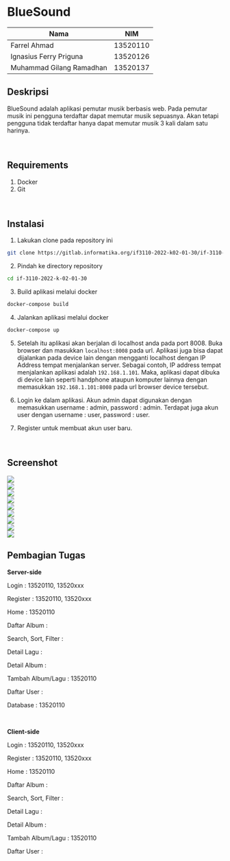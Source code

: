 # BlueSound

|     Nama                  |      NIM       |
|---------------------------|----------------|
|Farrel Ahmad               |    13520110    |
|Ignasius Ferry Priguna     |    13520126    |
|Muhammad Gilang Ramadhan   |    13520137    |

## Deskripsi
BlueSound adalah aplikasi pemutar musik berbasis web. Pada pemutar musik ini pengguna terdaftar dapat memutar musik sepuasnya. Akan tetapi pengguna tidak terdaftar hanya dapat memutar musik 3 kali dalam satu harinya.

<br>

## Requirements
1. Docker
2. Git

<br>

## Instalasi
1. Lakukan clone pada repository ini
```sh
git clone https://gitlab.informatika.org/if3110-2022-k02-01-30/if-3110-2022-k-02-01-30.git
```

2. Pindah ke directory repository
```sh
cd if-3110-2022-k-02-01-30
```

3. Build aplikasi melalui docker
```sh
docker-compose build
```

4. Jalankan aplikasi melalui docker
```sh
docker-compose up
```

5. Setelah itu aplikasi akan berjalan di localhost anda pada port 8008. Buka browser dan masukkan `localhost:8008` pada url. Aplikasi juga bisa dapat dijalankan pada device lain dengan mengganti localhost dengan IP Address tempat menjalankan server. Sebagai contoh, IP address tempat menjalankan aplikasi adalah `192.168.1.101`. Maka, aplikasi dapat dibuka di device lain seperti handphone ataupun komputer lainnya dengan memasukkan `192.168.1.101:8008` pada url browser device tersebut.

6. Login ke dalam aplikasi. Akun admin dapat digunakan dengan memasukkan username : admin, password : admin. Terdapat juga akun user dengan username : user, password : user.

7. Register untuk membuat akun user baru.

<br>

## Screenshot 
<img src="img/Home.png">
<br>
<img src="img/Login.png">
<br>
<img src="img/Register.png">
<br>
<img src="img/listAlbum.png">
<br>
<img src="img/addAlbum.png">
<br>
<img src="img/addSong.png">
<br>
<img src="img/searchsort.png">
<br>
<img src="img/songdetail.png">
<br>
<img src="img/userList.png">
<br>



## Pembagian Tugas
<!-- TODO: -->
**Server-side**

Login : 13520110, 13520xxx

Register : 13520110, 13520xxx

Home : 13520110

Daftar Album :

Search, Sort, Filter :

Detail Lagu :

Detail Album :

Tambah Album/Lagu : 13520110

Daftar User :

Database : 13520110

<br>

**Client-side**

Login : 13520110, 13520xxx

Register : 13520110, 13520xxx

Home : 13520110

Daftar Album :

Search, Sort, Filter :

Detail Lagu :

Detail Album :

Tambah Album/Lagu : 13520110

Daftar User :
